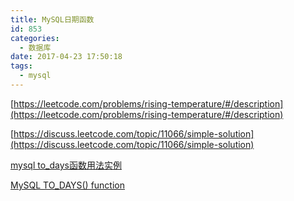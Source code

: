 ```yaml
---
title: MySQL日期函数
id: 853
categories:
  - 数据库
date: 2017-04-23 17:50:18
tags:
  - mysql
---
```


[https://leetcode.com/problems/rising-temperature/#/description](https://leetcode.com/problems/rising-temperature/#/description)

[https://discuss.leetcode.com/topic/11066/simple-solution](https://discuss.leetcode.com/topic/11066/simple-solution)

[mysql to_days函数用法实例](http://www.manongjc.com/article/108.html)

[MySQL TO_DAYS() function](http://www.w3resource.com/mysql/date-and-time-functions/mysql-to_days-function.php)